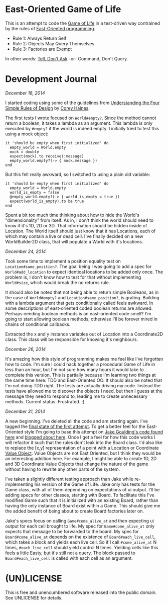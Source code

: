 # East-Oriented Game of Life

This is an attempt to code the [Game of Life](https://en.wikipedia.org/wiki/Conway%27s_Game_of_Life) in a test-driven way contrained by the rules of [East-Oriented programming](http://www.confreaks.com/videos/4825-RubyConf2014-eastward-ho-a-clear-path-through-ruby-with-oo).

* Rule 1: Always Return Self
* Rule 2: Objects May Query Themselves
* Rule 3: Factories are Exempt

In other words: [Tell, Don't Ask](http://c2.com/cgi/wiki?TellDontAsk) -or- Command, Don't Query.

# Development Journal

*December 18, 2014*

I started coding using some of the guidelines from [Understanding the Four Simple Rules of Design](https://leanpub.com/4rulesofsimpledesign) by [Corey Haines](https://twitter.com/coreyhaines).

The first tests I wrote focused on `World#empty?`. Since the method cannot return a boolean, it takes a lambda as an argument. This lambda is only executed by `#empty?` if the world is indeed empty. I initially tried to test this using a mock object:

    it 'should be empty when first initialized' do
      empty_world = World.empty
      mock = double
      expect(mock).to receive(:message)
      empty_world.empty?(-> { mock.message })
    end

But this felt really awkward, so I switched to using a plain old variable:

    it 'should be empty when first initialized' do
      empty_world = World.empty
      world_is_empty = false
      @empty_world.empty?(-> { world_is_empty = true })
      expect(world_is_empty).to be true
    end
    
Spent a bit too much time thinking about how to hide the World's "dimensionality" from itself. As in, I don't think the world should need to know if it's 1D, 2D or 3D. That information should be hidden inside of Location. The World itself should just know that it has Locations, each of which may contain a live or dead cell. I've finally decided on a new WorldBuilder2D class, that will populate a World with it's locations.

*December 24, 2014*

Took some time to implement a position equality test on `Location#same_position?`. The goal being I was going to add a spec for `World#add_location` to expect identical locations to be added only once. The problem is, I don't know how to test for that without implementing `World#size`, which would break the no returns rule. 

It should also be noted that not being able to return simple Booleans, as in the case of `World#empty?` and `Location#same_position?`, is grating. Building with a lambda argument that gets conditionally called feels awkward. In some descriptions of east-oriented coded boolean returns are allowed. Perhaps needing boolean methods is an east-oriented code smell? I'm going to start allowing boolean methods, otherwise I'll be forever mired in chains of conditional callbacks.

Extracted the x and y instance variables out of Location into a Coordinate2D class. This class will be responsible for knowing it's neighbours.

*December 26, 2014*

It's amazing how this style of programming makes me feel like I've forgotten how to code. I'm sure I could hack together a procedural Game of Life in less than an hour, but I'm not sure how many hours it would take to complete this version. This is partially because I'm learning two things at the same time here: TDD and East-Oriented OO. It should also be noted that I'm not doing TDD right. The tests are actually driving my code. Instead the tests have allowed me to discover the objects I need, but then I guess at the message they need to respond to, leading me to create unnecessary methods. Current status: Frustrated. ;)

*December 31, 2014*

A new beginning. I've deleted all the code and am starting again. I've tagged the [final state of the first attempt](https://github.com/stungeye/East-Oriented-Game-of-Life/tree/before_restart). To get a better feel for the East-Oriented style I'm going to base this attempt on [Jake Goulding's code found here](https://github.com/shepmaster/gdcr-no-return-values) and [blogged about here](http://jakegoulding.com/blog/2012/12/13/conways-game-of-life-without-return-values/). Once I get a feel for how this code works I will refactor it such that the rules don't leak into the Board class. I'd also like to replace the [x,y] representation of a point with a Location or Coordinate [Value Object](http://martinfowler.com/bliki/ValueObject.html). Value Objects are not East Oriented, but I think they would be an interesting addition here. For example, I might be able to create 1D, 2D and 3D Coordinate Value Objects that change the nature of the game without having to rewrite any other parts of the system.

I've taken a slightly different testing approach than Jake while re-implementing his version of the Game of Life. Jake only has tests for the Game class, with all of them depending on expectations of ui output. I'll be adding specs for other classes, starting with Board. To facilitate this I've modified Game such that it is initialized with an existing Board, rather than having the only instance of Board exist within a Game. This should give me the added benefit of being about to create Board factories later on.

Jake's specs focus on calling `Game#come_alive_at` and then expecting ui output for each cell brought to life. My spec for `Game#come_alive_at` only expects that message to be forwarded to the board. My spec for `Board#come_alive_at` depends on the existence of `Board#each_live_cell`, which takes a block and yields each live cell. So if I call `#come_alive_at` N times, `#each_live_cell` should yield control N times. Yielding cells like this feels a little Easty, but it's still not a query. The block passed to `Board#each_live_cell` is called with each cell as an argument.

# (UN)LICENSE

This is free and unencumbered software released into the public domain. See UNLICENSE for details.
